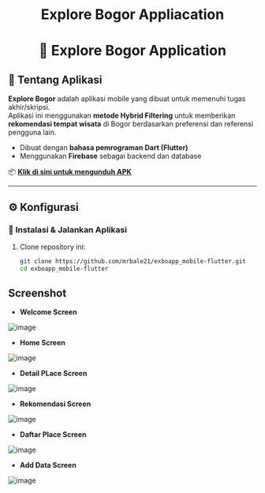 # <div align="center">Explore Bogor Appliacation</div>
<div align="center">

# 🌄 Explore Bogor Application

</div>

## 📱 Tentang Aplikasi

**Explore Bogor** adalah aplikasi mobile yang dibuat untuk memenuhi tugas akhir/skripsi.  
Aplikasi ini menggunakan **metode Hybrid Filtering** untuk memberikan **rekomendasi tempat wisata** di Bogor berdasarkan preferensi dan referensi pengguna lain.

- Dibuat dengan **bahasa pemrograman Dart (Flutter)**
- Menggunakan **Firebase** sebagai backend dan database

📦 **[Klik di sini untuk mengunduh APK](https://drive.google.com/file/d/1WVTDThGca4yfIw2xsP3jXjqMhSPZyBVl/view?usp=drivesdk)**

---

## ⚙️ Konfigurasi

### 🔧 Instalasi & Jalankan Aplikasi

1. Clone repository ini:

   ```bash
   git clone https://github.com/mrbale21/exboapp_mobile-flutter.git
   cd exboapp_mobile-flutter

## Screenshot 

+ **Welcome Screen**

![image](<img src="https://github.com/mrbale21/exboapp_mobile-flutter/blob/main/intro.jpeg" width="300"/>)

+ **Home Screen**

![image](https://github.com/mrbale21/exboapp_mobile-flutter/blob/main/home.jpeg)

+ **Detail PLace Screen**

![image](https://github.com/mrbale21/exboapp_mobile-flutter/blob/main/detail.jpeg)

+ **Rekomendasi Screen**
  
![image](https://github.com/mrbale21/exboapp_mobile-flutter/blob/main/rekomendasi.jpeg)

+ **Daftar Place Screen**
  
![image](https://github.com/mrbale21/exboapp_mobile-flutter/blob/main/daftar.jpeg)

+ **Add Data Screen**
  
![image](https://github.com/mrbale21/exboapp_mobile-flutter/blob/main/tambah-data.jpeg)
